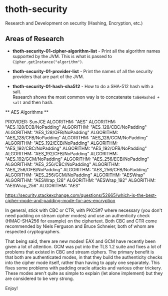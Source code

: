 # thoth-security

Research and Development on security (Hashing, Encryption, etc.)

Areas of Research
------------------

* **thoth-security-01-cipher-algorithm-list** - Print all the algorithm names supported
by the JVM.  This is what is passed to `Cipher.getInstance("algorithm")`.

* **thoth-security-01-provider-list** - Print the names of all the security providers that
are part of the JVM.

* **thoth-security-01-hash-sha512** - How to do a SHA-512 hash with a salt.  
Research shows the most common way is to concatenate `toBeHashed + salt` and then hash.

** AES Algorithms **

PROVIDER: SunJCE
     ALGORITHM: "AES"
     ALGORITHM: "AES_128/ECB/NoPadding"
     ALGORITHM: "AES_128/CBC/NoPadding"
     ALGORITHM: "AES_128/OFB/NoPadding"
     ALGORITHM: "AES_128/CFB/NoPadding"
     ALGORITHM: "AES_128/GCM/NoPadding"
     ALGORITHM: "AES_192/ECB/NoPadding"
     ALGORITHM: "AES_192/CBC/NoPadding"
     ALGORITHM: "AES_192/OFB/NoPadding"
     ALGORITHM: "AES_192/CFB/NoPadding"
     ALGORITHM: "AES_192/GCM/NoPadding"
     ALGORITHM: "AES_256/ECB/NoPadding"
     ALGORITHM: "AES_256/CBC/NoPadding"
     ALGORITHM: "AES_256/OFB/NoPadding"
     ALGORITHM: "AES_256/CFB/NoPadding"
     ALGORITHM: "AES_256/GCM/NoPadding"
     ALGORITHM: "AESWrap"
     ALGORITHM: "AESWrap_128"
     ALGORITHM: "AESWrap_192"
     ALGORITHM: "AESWrap_256"
     ALGORITHM: "AES"     

https://security.stackexchange.com/questions/52665/which-is-the-best-cipher-mode-and-padding-mode-for-aes-encryption

In general, stick with CBC or CTR, with PKCS#7 where necessary (you don't 
need padding on stream cipher modes) and use an authenticity check 
(HMAC-SHA256 for example) on the ciphertext. Both CBC and CTR come 
recommended by Niels Ferguson and Bruce Schneier, both of whom are 
respected cryptographers.

That being said, there are new modes! EAX and GCM have recently been 
given a lot of attention. GCM was put into the TLS 1.2 suite and fixes 
a lot of problems that existed in CBC and stream ciphers. The primary 
benefit is that both are authenticated modes, in that they build the 
authenticity checks into the cipher mode itself, rather than having 
to apply one separately. This fixes some problems with padding oracle
attacks and various other trickery. These modes aren't quite as simple 
to explain (let alone implement) but they are considered to be very strong.

Enjoy!


